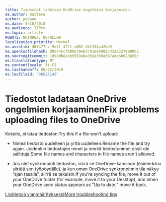 ```yaml
---
title: Tiedostot ladataan OneDrive ongelmien korjaaminen
ms.author: matteva
author: pebaum
ms.date: 5/18/2018
ms.audience: ITPro
ms.topic: article
ROBOTS: NOINDEX, NOFOLLOW
localization_priority: Normal
ms.assetid: 467477cc-9d4f-47f1-a602-dbf334a42be5
ms.openlocfilehash: d06445cf609b70e83701699082c43203270a0962
ms.sourcegitcommit: 1d98db8acb9959aba3b5e308a567ade6b62da56c
ms.translationtype: MT
ms.contentlocale: fi-FI
ms.lasthandoff: 08/22/2019
ms.locfileid: "36525143"
---
```

# <a name="fix-problems-uploading-files-to-onedrive"></a><span data-ttu-id="4a677-102">Tiedostot ladataan OneDrive ongelmien korjaaminen</span><span class="sxs-lookup"><span data-stu-id="4a677-102">Fix problems uploading files to OneDrive</span></span>

<span data-ttu-id="4a677-103">Kokeile, ei lataa tiedoston:</span><span class="sxs-lookup"><span data-stu-id="4a677-103">Try this if a file won't upload:</span></span>
  
- <span data-ttu-id="4a677-104">Nimeä tiedosto uudelleen ja yritä uudelleen.</span><span class="sxs-lookup"><span data-stu-id="4a677-104">Rename the file and try again.</span></span> <span data-ttu-id="4a677-105">Joidenkin tiedostojen nimet ja merkit tiedostonimet eivät ole sallittuja.</span><span class="sxs-lookup"><span data-stu-id="4a677-105">Some file names and characters in file names aren't allowed.</span></span> 
    
- <span data-ttu-id="4a677-106">Jos olet synkronointi tiedoston, siirrä se OneDrive-kansioon (esimerkiksi siirtää sen työpöydälle), ja kun oman OneDrive synkronoinnin tila näkyy ”ajan tasalla”, siirrä se takaisin.</span><span class="sxs-lookup"><span data-stu-id="4a677-106">If you're syncing the file, move it out of your OneDrive folder (for example, move it to your Desktop), and when your OneDrive sync status appears as "Up to date," move it back.</span></span> 
    
[<span data-ttu-id="4a677-107">Lisätietoja vianmäärityksestä</span><span class="sxs-lookup"><span data-stu-id="4a677-107">More troubleshooting tips</span></span>](https://go.microsoft.com/fwlink/?linkid=873155)
  

